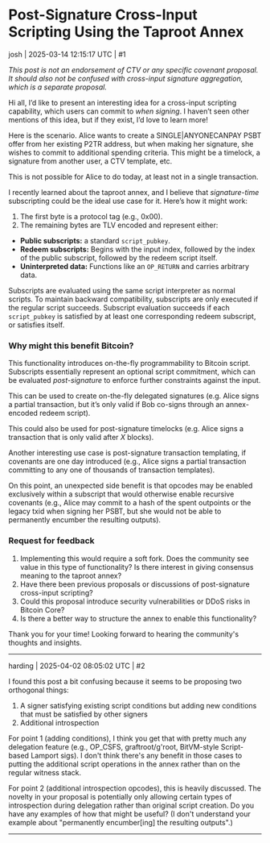 # Post-Signature Cross-Input Scripting Using the Taproot Annex

josh | 2025-03-14 12:15:17 UTC | #1

*This post is not an endorsement of CTV or any specific covenant proposal. It should also not be confused with cross-input signature aggregation, which is a separate proposal.*

Hi all, I’d like to present an interesting idea for a cross-input scripting capability, which users can commit to *when signing*. I haven’t seen other mentions of this idea, but if they exist, I’d love to learn more!

Here is the scenario. Alice wants to create a SINGLE|ANYONECANPAY PSBT offer from her existing P2TR address, but when making her signature, she wishes to commit to additional spending criteria. This might be a timelock, a signature from another user, a CTV template, etc.

This is not possible for Alice to do today, at least not in a single transaction.

I recently learned about the taproot annex, and I believe that *signature-time* subscripting could be the ideal use case for it. Here’s how it might work:

1. The first byte is a protocol tag (e.g., 0x00).
2. The remaining bytes are TLV encoded and represent either:

* **Public subscripts:** a standard `script_pubkey`.
* **Redeem subscripts:** Begins with the input index, followed by the index of the public subscript, followed by the redeem script itself.
* **Uninterpreted data:** Functions like an `OP_RETURN` and carries arbitrary data.

Subscripts are evaluated using the same script interpreter as normal scripts. To maintain backward compatibility, subscripts are only executed if the regular script succeeds. Subscript evaluation succeeds if each `script_pubkey` is satisfied by at least one corresponding redeem subscript, or satisfies itself.

### Why might this benefit Bitcoin?

This functionality introduces on-the-fly programmability to Bitcoin script. Subscripts essentially represent an optional script commitment, which can be evaluated *post-signature* to enforce further constraints against the input.

This can be used to create on-the-fly delegated signatures (e.g. Alice signs a partial transaction, but it’s only valid if Bob co-signs through an annex-encoded redeem script).

This could also be used for post-signature timelocks (e.g. Alice signs a transaction that is only valid after $X$ blocks).

Another interesting use case is post-signature transaction templating, if covenants are one day introduced (e.g., Alice signs a partial transaction committing to any one of thousands of transaction templates).

On this point, an unexpected side benefit is that opcodes may be enabled exclusively within a subscript that would otherwise enable recursive covenants (e.g., Alice may commit to a hash of the spent outpoints or the legacy txid when signing her PSBT, but she would not be able to permanently encumber the resulting outputs).

### Request for feedback

1. Implementing this would require a soft fork. Does the community see value in this type of functionality? Is there interest in giving consensus meaning to the taproot annex?
2. Have there been previous proposals or discussions of post-signature cross-input scripting?
3. Could this proposal introduce security vulnerabilities or DDoS risks in Bitcoin Core?
4. Is there a better way to structure the annex to enable this functionality?

Thank you for your time! Looking forward to hearing the community's thoughts and insights.

-------------------------

harding | 2025-04-02 08:05:02 UTC | #2

I found this post a bit confusing because it seems to be proposing two orthogonal things:

1. A signer satisfying existing script conditions but adding new conditions that must be satisfied by other signers
2. Additional introspection

For point 1 (adding conditions), I think you get that with pretty much any delegation feature (e.g., OP_CSFS, graftroot/g'root, BitVM-style Script-based Lamport sigs).  I don't think there's any benefit in those cases to putting the additional script operations in the annex rather than on the regular witness stack.

For point 2 (additional introspection opcodes), this is heavily discussed.  The novelty in your proposal is potentially only allowing certain types of introspection during delegation rather than original script creation.  Do you have any examples of how that might be useful?  (I don't understand your example about "permanently encumber[ing] the resulting outputs".)

-------------------------


